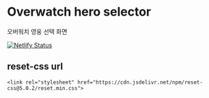 # Overwatch hero selector

오버워치 영웅 선택 화면

[![Netlify Status](https://api.netlify.com/api/v1/badges/930b35a3-4931-4bdb-b22a-6953041b230e/deploy-status)](https://app.netlify.com/sites/ch-overwatch-hero-selector/deploys)

## reset-css url

```url
<link rel="stylesheet" href="https://cdn.jsdelivr.net/npm/reset-css@5.0.2/reset.min.css">
```
